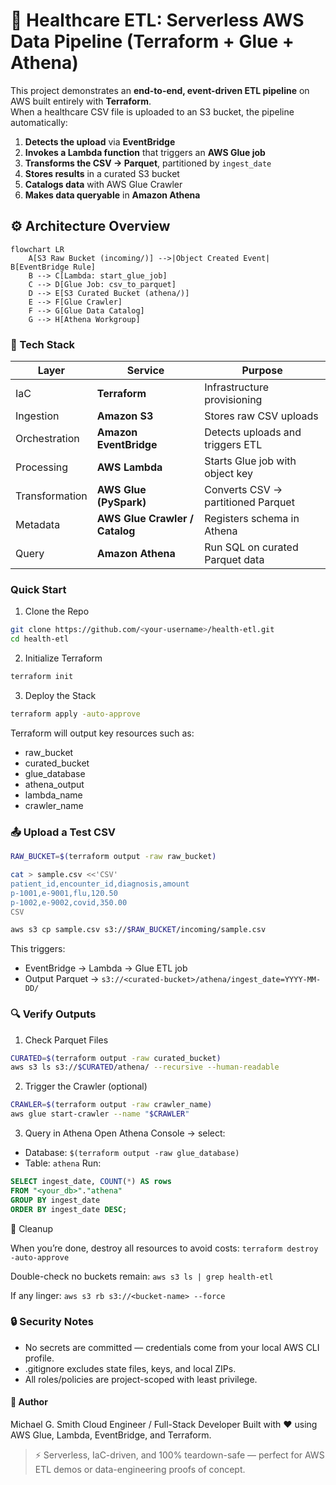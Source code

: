 # 🧬 Healthcare ETL: Serverless AWS Data Pipeline (Terraform + Glue + Athena)

This project demonstrates an **end-to-end, event-driven ETL pipeline** on AWS built entirely with **Terraform**.  
When a healthcare CSV file is uploaded to an S3 bucket, the pipeline automatically:

1. **Detects the upload** via **EventBridge**
2. **Invokes a Lambda function** that triggers an **AWS Glue job**
3. **Transforms the CSV → Parquet**, partitioned by `ingest_date`
4. **Stores results** in a curated S3 bucket
5. **Catalogs data** with AWS Glue Crawler
6. **Makes data queryable** in **Amazon Athena**


## ⚙️ Architecture Overview

```
flowchart LR
    A[S3 Raw Bucket (incoming/)] -->|Object Created Event| B[EventBridge Rule]
    B --> C[Lambda: start_glue_job]
    C --> D[Glue Job: csv_to_parquet]
    D --> E[S3 Curated Bucket (athena/)]
    E --> F[Glue Crawler]
    F --> G[Glue Data Catalog]
    G --> H[Athena Workgroup]
```
### 🧩 Tech Stack

| Layer          | Service                        | Purpose                            |
| -------------- | ------------------------------ | ---------------------------------- |
| IaC            | **Terraform**                  | Infrastructure provisioning        |
| Ingestion      | **Amazon S3**                  | Stores raw CSV uploads             |
| Orchestration  | **Amazon EventBridge**         | Detects uploads and triggers ETL   |
| Processing     | **AWS Lambda**                 | Starts Glue job with object key    |
| Transformation | **AWS Glue (PySpark)**         | Converts CSV → partitioned Parquet |
| Metadata       | **AWS Glue Crawler / Catalog** | Registers schema in Athena         |
| Query          | **Amazon Athena**              | Run SQL on curated Parquet data    |


### Quick Start
1. Clone the Repo
```bash
git clone https://github.com/<your-username>/health-etl.git
cd health-etl
```
2. Initialize Terraform
```bash
terraform init
```
3. Deploy the Stack
```bash
terraform apply -auto-approve
```
Terraform will output key resources such as:

- raw_bucket
- curated_bucket
- glue_database
- athena_output
- lambda_name
- crawler_name

### 📤 Upload a Test CSV
```bash
RAW_BUCKET=$(terraform output -raw raw_bucket)

cat > sample.csv <<'CSV'
patient_id,encounter_id,diagnosis,amount
p-1001,e-9001,flu,120.50
p-1002,e-9002,covid,350.00
CSV

aws s3 cp sample.csv s3://$RAW_BUCKET/incoming/sample.csv
```
This triggers:
- EventBridge → Lambda → Glue ETL job
- Output Parquet → `s3://<curated-bucket>/athena/ingest_date=YYYY-MM-DD/`

### 🔍 Verify Outputs

1. Check Parquet Files
```bash
CURATED=$(terraform output -raw curated_bucket)
aws s3 ls s3://$CURATED/athena/ --recursive --human-readable
```

2. Trigger the Crawler (optional)
```bash
CRAWLER=$(terraform output -raw crawler_name)
aws glue start-crawler --name "$CRAWLER"
```

3. Query in Athena
Open Athena Console → select:
- Database: `$(terraform output -raw glue_database)`
- Table: `athena`
Run:
```sql
SELECT ingest_date, COUNT(*) AS rows
FROM "<your_db>"."athena"
GROUP BY ingest_date
ORDER BY ingest_date DESC;
```
🧹 Cleanup

When you’re done, destroy all resources to avoid costs: `terraform destroy -auto-approve`

Double-check no buckets remain: `aws s3 ls | grep health-etl`

If any linger: `aws s3 rb s3://<bucket-name> --force`

### 🔒 Security Notes

- No secrets are committed — credentials come from your local AWS CLI profile.
- .gitignore excludes state files, keys, and local ZIPs.
- All roles/policies are project-scoped with least privilege.

#### 🧠 Author

Michael G. Smith
Cloud Engineer / Full-Stack Developer
Built with ❤️ using AWS Glue, Lambda, EventBridge, and Terraform.


> ⚡ Serverless, IaC-driven, and 100% teardown-safe — perfect for AWS ETL demos or data-engineering proofs of concept.











